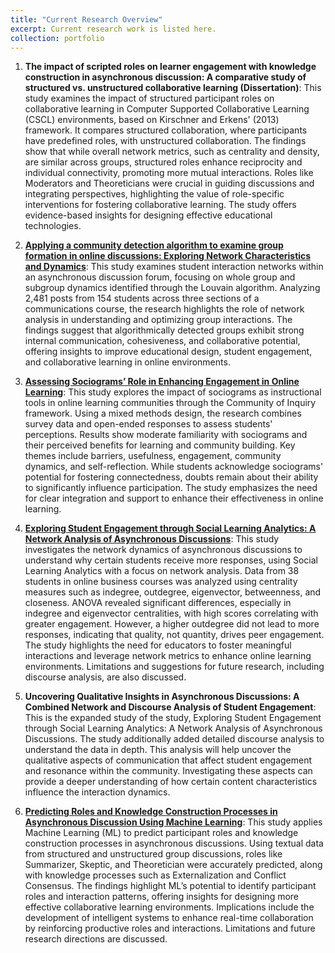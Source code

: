 ```yaml
---
title: "Current Research Overview"
excerpt: Current research work is listed here.
collection: portfolio
---
```




1. **The impact of scripted roles on learner engagement with knowledge construction in asynchronous discussion: A comparative study of structured vs. unstructured collaborative learning (Dissertation)**: This study examines the impact of structured participant roles on collaborative learning in Computer Supported Collaborative Learning (CSCL) environments, based on Kirschner and Erkens' (2013) framework. It compares structured collaboration, where participants have predefined roles, with unstructured collaboration. The findings show that while overall network metrics, such as centrality and density, are similar across groups, structured roles enhance reciprocity and individual connectivity, promoting more mutual interactions. Roles like Moderators and Theoreticians were crucial in guiding discussions and integrating perspectives, highlighting the value of role-specific interventions for fostering collaborative learning. The study offers evidence-based insights for designing effective educational technologies.

2. [**Applying a community detection algorithm to examine group formation in online discussions: Exploring Network Characteristics and Dynamics**](https://mlee010.github.io/MinkyungLee/files/41239_2024_495_OnlinePDF.pdf): This study examines student interaction networks within an asynchronous discussion forum, focusing on whole group and subgroup dynamics identified through the Louvain algorithm. Analyzing 2,481 posts from 154 students across three sections of a communications course, the research highlights the role of network analysis in understanding and optimizing group interactions. The findings suggest that algorithmically detected groups exhibit strong internal communication, cohesiveness, and collaborative potential, offering insights to improve educational design, student engagement, and collaborative learning in online environments.

3. [**Assessing Sociograms’ Role in Enhancing Engagement in Online Learning**](https://mlee010.github.io/MinkyungLee/files/Sociogram_24FAll.pdf): This study explores the impact of sociograms as instructional tools in online learning communities through the Community of Inquiry framework. Using a mixed methods design, the research combines survey data and open-ended responses to assess students' perceptions. Results show moderate familiarity with sociograms and their perceived benefits for learning and community building. Key themes include barriers, usefulness, engagement, community dynamics, and self-reflection. While students acknowledge sociograms' potential for fostering connectedness, doubts remain about their ability to significantly influence participation. The study emphasizes the need for clear integration and support to enhance their effectiveness in online learning.

4. [**Exploring Student Engagement through Social Learning Analytics: A Network Analysis of Asynchronous Discussions**](https://mlee010.github.io/MinkyungLee/files/network_interaction_24Fall.pdf): This study investigates the network dynamics of asynchronous discussions to understand why certain students receive more responses, using Social Learning Analytics with a focus on network analysis. Data from 38 students in online business courses was analyzed using centrality measures such as indegree, outdegree, eigenvector, betweenness, and closeness. ANOVA revealed significant differences, especially in indegree and eigenvector centralities, with high scores correlating with greater engagement. However, a higher outdegree did not lead to more responses, indicating that quality, not quantity, drives peer engagement. The study highlights the need for educators to foster meaningful interactions and leverage network metrics to enhance online learning environments. Limitations and suggestions for future research, including discourse analysis, are also discussed.

5. **Uncovering Qualitative Insights in Asynchronous Discussions: A Combined Network and Discourse Analysis of Student Engagement**: This is the expanded study of the study, Exploring Student Engagement through Social Learning Analytics: A Network Analysis of Asynchronous Discussions. The study additionally added detailed discourse analysis to understand the data in depth. This analysis will help uncover the qualitative aspects of communication that affect student engagement and resonance within the community. Investigating these aspects can provide a deeper understanding of how certain content characteristics influence the interaction dynamics.
  
6. [**Predicting Roles and Knowledge Construction Processes in Asynchronous Discussion Using
Machine Learning**](https://mlee010.github.io/MinkyungLee/files/MachineL_AERA25_24Fall.pdf): This study applies Machine Learning (ML) to predict participant roles and knowledge construction processes in asynchronous discussions. Using textual data from structured and unstructured group discussions, roles like Summarizer, Skeptic, and Theoretician were accurately predicted, along with knowledge processes such as Externalization and Conflict Consensus. The findings highlight ML’s potential to identify participant roles and interaction patterns, offering insights for designing more effective collaborative learning environments. Implications include the development of intelligent systems to enhance real-time collaboration by reinforcing productive roles and interactions. Limitations and future research directions are discussed.




